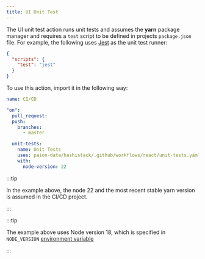 ```yaml
---
title: UI Unit Test
---
```


The UI unit test action runs unit tests and assumes the **yarn** package manager and requires a `test` script to be
defined in projects `package.json` file. For example, the following uses [Jest] as the unit test runner:

```json
{
  "scripts": {
    "test": "jest"
  }
}
```

To use this action, import it in the following way:

```yaml
name: CI/CD

"on":
  pull_request:
  push:
    branches:
      - master

  unit-tests:
    name: Unit Tests
    uses: paion-data/hashistack/.github/workflows/react/unit-tests.yaml@master
    with:
      node-version: 22
```

:::tip

In the example above, the node 22 and the most recent stable yarn version is assumed in the CI/CD project.

:::

:::tip

The example above uses Node version 18, which is specified in `NODE_VERSION`
[environment variable](https://docs.github.com/en/actions/learn-github-actions/variables#defining-environment-variables-for-a-single-workflow)

:::

[Jest]: https://jestjs.io/
